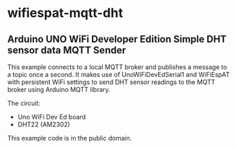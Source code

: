 # wifiespat-mqtt-dht

## Arduino UNO WiFi Developer Edition Simple DHT sensor data MQTT Sender

  This example connects to a local MQTT broker and publishes a message to
  a topic once a second. It makes use of UnoWiFiDevEdSerial1 and 
  WiFiEspAT with persistent WiFi settings to send DHT sensor 
  readings to the MQTT broker using Arduino MQTT library.
  
  The circuit:
  - Uno WiFi Dev Ed board
  - DHT22 (AM2302)

  This example code is in the public domain.
